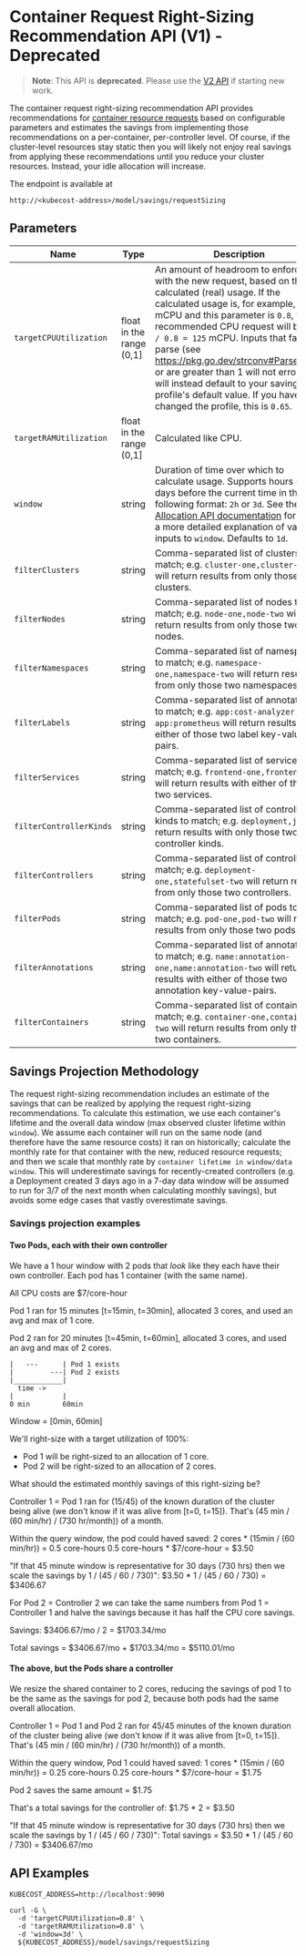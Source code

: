 # Container Request Right-Sizing Recommendation API (V1) - Deprecated

> &#x20;**Note**: This API is **deprecated**. Please use the [V2 API](api-request-right-sizing-v2.md) if starting new work.

The container request right-sizing recommendation API provides recommendations for [container resource requests](https://kubernetes.io/docs/concepts/configuration/manage-resources-containers/) based on configurable parameters and estimates the savings from implementing those recommendations on a per-container, per-controller level. Of course, if the cluster-level resources stay static then you will likely not enjoy real savings from applying these recommendations until you reduce your cluster resources. Instead, your idle allocation will increase.

The endpoint is available at

```
http://<kubecost-address>/model/savings/requestSizing
```

## Parameters

| Name                    | Type                     | Description                                                                                                                                                                                                                                                                                                                                                                                                                                                                 |
| ----------------------- | ------------------------ | --------------------------------------------------------------------------------------------------------------------------------------------------------------------------------------------------------------------------------------------------------------------------------------------------------------------------------------------------------------------------------------------------------------------------------------------------------------------------- |
| `targetCPUUtilization`  | float in the range (0,1] | An amount of headroom to enforce with the new request, based on the calculated (real) usage. If the calculated usage is, for example, 100 mCPU and this parameter is `0.8`, the recommended CPU request will be `100 / 0.8 = 125` mCPU. Inputs that fail to parse (see https://pkg.go.dev/strconv#ParseFloat) or are greater than 1 will not error; they will instead default to your savings profile's default value. If you have not changed the profile, this is `0.65`. |
| `targetRAMUtilization`  | float in the range (0,1] | Calculated like CPU.                                                                                                                                                                                                                                                                                                                                                                                                                                                        |
| `window`                | string                   | Duration of time over which to calculate usage. Supports hours or days before the current time in the following format: `2h` or `3d`. See the [Allocation API documentation](allocation.md#querying) for more a more detailed explanation of valid inputs to `window`. Defaults to `1d`.                                                                                                                                                                                    |
| `filterClusters`        | string                   | Comma-separated list of clusters to match; e.g. `cluster-one,cluster-two` will return results from only those two clusters.                                                                                                                                                                                                                                                                                                                                                 |
| `filterNodes`           | string                   | Comma-separated list of nodes to match; e.g. `node-one,node-two` will return results from only those two nodes.                                                                                                                                                                                                                                                                                                                                                             |
| `filterNamespaces`      | string                   | Comma-separated list of namespaces to match; e.g. `namespace-one,namespace-two` will return results from only those two namespaces.                                                                                                                                                                                                                                                                                                                                         |
| `filterLabels`          | string                   | Comma-separated list of annotations to match; e.g. `app:cost-analyzer, app:prometheus` will return results with either of those two label key-value-pairs.                                                                                                                                                                                                                                                                                                                  |
| `filterServices`        | string                   | Comma-separated list of services to match; e.g. `frontend-one,frontend-two` will return results with either of those two services.                                                                                                                                                                                                                                                                                                                                          |
| `filterControllerKinds` | string                   | Comma-separated list of controller kinds to match; e.g. `deployment,job` will return results with only those two controller kinds.                                                                                                                                                                                                                                                                                                                                          |
| `filterControllers`     | string                   | Comma-separated list of controllers to match; e.g. `deployment-one,statefulset-two` will return results from only those two controllers.                                                                                                                                                                                                                                                                                                                                    |
| `filterPods`            | string                   | Comma-separated list of pods to match; e.g. `pod-one,pod-two` will return results from only those two pods.                                                                                                                                                                                                                                                                                                                                                                 |
| `filterAnnotations`     | string                   | Comma-separated list of annotations to match; e.g. `name:annotation-one,name:annotation-two` will return results with either of those two annotation key-value-pairs.                                                                                                                                                                                                                                                                                                       |
| `filterContainers`      | string                   | Comma-separated list of containers to match; e.g. `container-one,container-two` will return results from only those two containers.                                                                                                                                                                                                                                                                                                                                         |

## Savings Projection Methodology

The request right-sizing recommendation includes an estimate of the savings that can be realized by applying the request right-sizing recommendations. To calculate this estimation, we use each container's lifetime and the overall data window (max observed cluster lifetime within `window`). We assume each container will run on the same node (and therefore have the same resource costs) it ran on historically; calculate the monthly rate for that container with the new, reduced resource requests; and then we scale that monthly rate by `container lifetime in window/data window`. This will underestimate savings for recently-created controllers (e.g. a Deployment created 3 days ago in a 7-day data window will be assumed to run for 3/7 of the next month when calculating monthly savings), but avoids some edge cases that vastly overestimate savings.

### Savings projection examples

#### Two Pods, each with their own controller

We have a 1 hour window with 2 pods that _look_ like they each have their own controller. Each pod has 1 container (with the same name).

All CPU costs are $7/core-hour

Pod 1 ran for 15 minutes \[t=15min, t=30min], allocated 3 cores, and used an avg and max of 1 core.

Pod 2 ran for 20 minutes \[t=45min, t=60min], allocated 3 cores, and used an avg and max of 2 cores.

```
|   ---      | Pod 1 exists
|         ---| Pod 2 exists
|____________|
  time ->
|            |
0 min        60min
```

Window = \[0min, 60min]

We'll right-size with a target utilization of 100%:

* Pod 1 will be right-sized to an allocation of 1 core.
* Pod 2 will be right-sized to an allocation of 2 cores.

What should the estimated monthly savings of this right-sizing be?

Controller 1 = Pod 1 ran for (15/45) of the known duration of the cluster being alive (we don't know if it was alive from \[t=0, t=15]). That's (45 min / (60 min/hr) / (730 hr/month)) of a month.

Within the query window, the pod could haved saved: 2 cores \* (15min / (60 min/hr)) = 0.5 core-hours 0.5 core-hours \* $7/core-hour = $3.50

"If that 45 minute window is representative for 30 days (730 hrs) then we scale the savings by 1 / (45 / 60 / 730)": $3.50 \* 1 / (45 / 60 / 730) = $3406.67

For Pod 2 = Controller 2 we can take the same numbers from Pod 1 = Controller 1 and halve the savings because it has half the CPU core savings.

Savings: $3406.67/mo / 2 = $1703.34/mo

Total savings = $3406.67/mo + $1703.34/mo = $5110.01/mo

#### The above, but the Pods share a controller

We resize the shared container to 2 cores, reducing the savings of pod 1 to be the same as the savings for pod 2, because both pods had the same overall allocation.

Controller 1 = Pod 1 and Pod 2 ran for 45/45 minutes of the known duration of the cluster being alive (we don't know if it was alive from \[t=0, t=15]). That's (45 min / (60 min/hr) / (730 hr/month)) of a month.

Within the query window, Pod 1 could haved saved: 1 cores \* (15min / (60 min/hr)) = 0.25 core-hours 0.25 core-hours \* $7/core-hour = $1.75

Pod 2 saves the same amount = $1.75

That's a total savings for the controller of: $1.75 \* 2 = $3.50

"If that 45 minute window is representative for 30 days (730 hrs) then we scale the savings by 1 / (45 / 60 / 730)": Total savings = $3.50 \* 1 / (45 / 60 / 730) = $3406.67/mo

## API Examples

```
KUBECOST_ADDRESS=http://localhost:9090

curl -G \
  -d 'targetCPUUtilization=0.8' \
  -d 'targetRAMUtilization=0.8' \
  -d 'window=3d' \
  ${KUBECOST_ADDRESS}/model/savings/requestSizing
```
